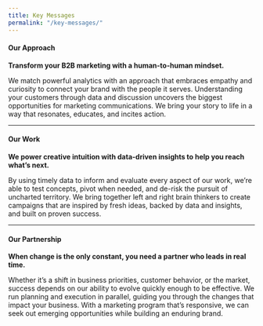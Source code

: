 ```yaml
---
title: Key Messages
permalink: "/key-messages/"
---
```


#### **Our Approach**

**Transform your B2B marketing with a human-to-human mindset.**

We match powerful analytics with an approach that embraces empathy and curiosity to connect your brand with the people it serves. Understanding your customers through data and discussion uncovers the biggest opportunities for marketing communications. We bring your story to life in a way that resonates, educates, and incites action.

---

#### **Our Work**

**We power creative intuition with data-driven insights to help you reach what’s next.**

By using timely data to inform and evaluate every aspect of our work, we’re able to test concepts, pivot when needed, and de-risk the pursuit of uncharted territory. We bring together left and right brain thinkers to create campaigns that are inspired by fresh ideas, backed by data and insights, and built on proven success.

---

#### **Our Partnership**

**When change is the only constant, you need a partner who leads in real time.**

Whether it’s a shift in business priorities, customer behavior, or the market, success depends on our ability to evolve quickly enough to be effective. We run planning and execution in parallel, guiding you through the changes that impact your business. With a marketing program that’s responsive, we can seek out emerging opportunities while building an enduring brand.